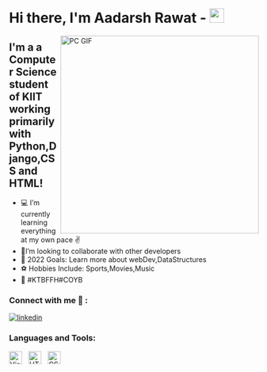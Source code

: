 
# Hi there, I'm Aadarsh Rawat - <img src="https://github.com/TheDudeThatCode/TheDudeThatCode/blob/master/Assets/Hi.gif" width="29px"> 

<img align="right" alt="PC GIF" src="" width="400" />



## I'm a  a Computer Science student of KIIT working primarily with Python,Django,CSS and HTML!

- 💻 I’m currently learning everything at my own pace ✌️
- 🤝I’m looking to collaborate with other developers
- 🥅 2022 Goals: Learn more about webDev,DataStructures
- ⚽️ Hobbies Include: Sports,Movies,Music
- 💙 #KTBFFH#COYB 
### Connect with me 🔗 :






[![linkedin](https://img.shields.io/badge/linkedin-0A66C2?style=for-the-badge&logo=linkedin&logoColor=white)](https://www.linkedin.com/in/aadarshrawat-2020)

### Languages and Tools:

<img align="left" alt="Visual Studio Code" width="26px" src="https://cdn.jsdelivr.net/gh/devicons/devicon/icons/vscode/vscode-original.svg" style="padding-right:10px;" />
<img align="left" alt="HTML5" width="26px" src="https://cdn.jsdelivr.net/gh/devicons/devicon/icons/html5/html5-original.svg" style="padding-right:10px;" />
<img align="left" alt="CSS3" width="26px" src="https://cdn.jsdelivr.net/gh/devicons/devicon/icons/css3/css3-original.svg" style="padding-right:10px;" />















[instagram]:https://www.instagram.com/__aadarsh.r__/
[linkedin]:https://www.linkedin.com/in/aadarshrawat-2020
